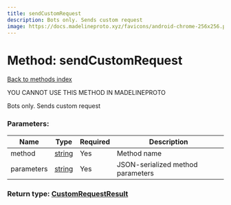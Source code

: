 ```yaml
---
title: sendCustomRequest
description: Bots only. Sends custom request
image: https://docs.madelineproto.xyz/favicons/android-chrome-256x256.png
---
```

# Method: sendCustomRequest  
[Back to methods index](index.md)


YOU CANNOT USE THIS METHOD IN MADELINEPROTO


Bots only. Sends custom request

### Parameters:

| Name     |    Type       | Required | Description |
|----------|---------------|----------|-------------|
|method|[string](../types/string.md) | Yes|Method name|
|parameters|[string](../types/string.md) | Yes|JSON-serialized method parameters|


### Return type: [CustomRequestResult](../types/CustomRequestResult.md)

